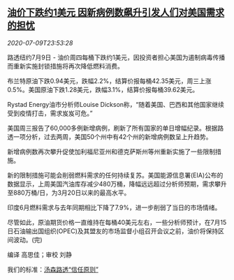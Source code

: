 <!--1594340596000-->
[油价下跌约1美元 因新病例数飙升引发人们对美国需求的担忧](https://cn.reuters.com/article/oil-close-0709-thur-idCNKBS24A3IF)
------

<div><i>2020-07-09T23:53:28</i></div><div class="StandardArticleBody_body"><p>路透纽约7月9日 - 油价周四每桶下跌约1美元，因投资者担心美国为遏制病毒传播而重新实施封锁措施将再次降低燃料消费。 </p><p>布兰特原油下跌0.94美元，跌幅2.2%，结算价报每桶42.35美元，周三上涨0.5%。美国原油下跌1.28美元，跌幅3.1%，结算价报每桶39.62美元。 </p><p>Rystad Energy油市分析师Louise Dickson称，“随着美国、巴西和其他国家继续受到疫情打击，需求岌岌可危。” </p><p>美国周三报告了60,000多例新增病例，刷新了所有国家的单日增幅纪录。根据路透一项分析，过去两周，美国50个州中有42个州的新增病例数呈上升趋势。 </p><p>新增病例数再次攀升促使加利福尼亚州和德克萨斯州等州重新实施了一些限制措施。 </p><p>新的限制措施可能会削弱燃料需求的任何持续复苏。美国能源信息署(EIA)公布的数据显示，上周美国汽油库存减少480万桶，降幅远远超过分析师预期，需求攀升至880万桶/日，为3月20日以来的最高水平。 </p><p>印度6月燃料需求与去年同期相比下降了7.9%，进一步削弱了当日的市场情绪。 </p><p>尽管如此，原油期货价格一直维持在每桶40美元左右，一些分析师预计，在7月15日石油输出国组织(OPEC)及其盟友的市场监督小组召开会议之前，油价将保持区间波动。(完)     </p><div class="Attribution_container"><div class="Attribution_attribution"><p class="Attribution_content">编译 高思佳；审校 刘静</p></div></div><div class="StandardArticleBody_trustBadgeContainer"><span class="StandardArticleBody_trustBadgeTitle">我们的标准：</span><span class="trustBadgeUrl"><a href="https://www.thomsonreuters.cn/content/dam/openweb/documents/pdf/china/brochures/about-us-1.pdf">汤森路透“信任原则”</a></span></div></div>
